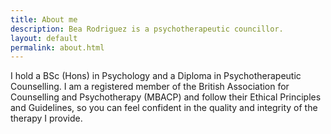 ```yaml
---
title: About me
description: Bea Rodriguez is a psychotherapeutic councillor.
layout: default
permalink: about.html
---
```


I hold a BSc (Hons) in Psychology and a Diploma in Psychotherapeutic Counselling. I am a registered member of the British Association for Counselling and Psychotherapy (MBACP) and follow their Ethical Principles and Guidelines, so you can feel confident in the quality and integrity of the therapy I provide.
